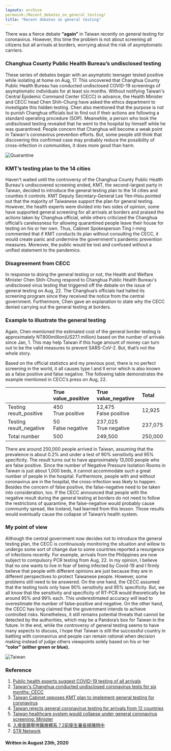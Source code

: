 ```yaml
---
layouts: archive
permaink:/Recent_debates_on_general_testing/
title: "Recent debates on general testing"
---
```

There was a fierce debate **“again”** in Taiwan recently on general testing for coronavirus. However, this time the problem is not about screening all citizens but all arrivals at borders, worrying about the risk of asymptomatic carriers.

### Changhua County Public Health Bureau’s undisclosed testing
These series of debates began with an asymptotic teenager tested positive while 
isolating at home on Aug, 17. This uncovered that Changhua County Public Health Bureau has conducted undisclosed COVID-19 screenings of asymptomatic individuals for at least six months. Without notifying Taiwan's Central Epidemic Command Center (CECC) in advance, the Health Minister and CECC head Chen Shih-Chung have asked the ethics department to investigate this hidden testing. Chen also mentioned that the purpose is not to punish Changhua officials but to find out if their actions are following a standard operating procedure (SOP). Meanwhile, a person who took the undisclosed testing revealed that he went to the hospital by himself while he was quarantined. People concern that Changhua will become a weak point in Taiwan's coronavirus prevention efforts. 
But, some people still think that discovering this confirmed case may probably reduce the possibility of cross-infection in communities, it does more good than harm.

![Quarantine]( https://media.giphy.com/media/eKJ6L7hxdN1DYVKLkK/giphy.gif)

### KMT’s testing plan to the 14 cities
Haven't waited until the controversy of the Changhua County Public Health Bureau's undiscovered screening ended, KMT, the second-largest party in Taiwan, decided to introduce the general testing plan to the 14 cities and counties it controls. KMT Deputy Secretary-General Lee Yen-Hsiu pointed out that the majority of Taiwanese support the plan for general testing. However, the health experts were divided into two sides of opinion, some have supported general screening for all arrivals at borders and praised the actions taken by Changhua official, while others criticized the Changhua official’s carelessness for allowing quarantined people leave their house for testing on his or her own. Thus, Cabinet Spokesperson Ting I-ming commented that if KMT conducts its plan without consulting the CECC, it would create panic and undermine the government's pandemic prevention measures. Moreover, the public would be lost and confused without a unified statement to the pandemics.

### Disagreement from CECC
In response to doing the general testing or not, the Health and Welfare Minister Chen Shih-Chung respond to Changhua Public Health Bureau's undisclosed virus testing that triggered off the debate on the issue of general testing on Aug, 22. The Changhua’s officials had halted its screening program since they received the notice from the central government. Furthermore, Chen gave an explanation to state why the CECC denied carrying out the general testing at borders.

### Example to illustrate the general testing
Again, Chen mentioned the estimated cost of the general border testing is approximately NT$800 million (US$27.1 million) based on the number of arrivals since Jan, 1. This may help Taiwan if this huge amount of money can turn out to be the valid measures to prevent SARS-CoV-2. But, that’s not the whole story. 

Based on the official statistics and my previous post, there is no perfect screening in the world, it all causes type I and II error which is also known as a false positive and false negative. The following table demonstrates the example mentioned in CECC’s press on Aug, 22.

|  |True value_positive | True value_negative | Total|
| :----------------------------- | :------------ | :------------ |:------- |
| Testing result_positive | 450 <br /> True positive | 12,475 <br /> False positive | 12,925 | 
| Testing result_negative | 50 <br /> False negative | 237,025 <br /> True negative | 237,075 |
| Total number| 500 | 249,500 | 250,000| 

There are around 250,000 people arrived in Taiwan, assuming that the prevalence is about 0.2% and under a test of 90% sensitivity and 95% specificity. The result turns out to have approximately 13,000 people who are false positive. Since the number of Negative Pressure Isolation Rooms in Taiwan is just about 1,000 beds, it cannot accommodate such a great number of people in the hospital. Furthermore, people with and without coronavirus are in the hospital, the cross-infection was likely to happen. 
Besides the concern of false positive, the false-negative need to be taken into consideration, too. If the CECC announced that people with the negative result during the general testing at borders do not need to follow the restrictions of quarantine, the false-negative would probably cause community spread, like Iceland, had learned from this lesson.
Those results would eventually cause the collapse of Taiwan’s health system.

### My point of view
Although the central government now decides not to introduce the general testing plan, the CECC is continuously monitoring the situation and willow to undergo some sort of change due to some countries reported a resurgence of infections recently. For example, arrivals from the Philippines are now subject to compulsory PCR testing from Aug, 22. In my opinion, I believe that no one wants to live in fear of being infected by Covid-19 and I firmly believe that people with different opinions are just because they are in different perspectives to protect Taiwanese people. However, some problems still need to be answered. On the one hand, the CECC assumed that the testing tools only have 90% sensitivity and 95% specificity. But, we all know that the sensitivity and specificity of RT-PCR would theoretically be around 95% and 99% each. This underestimated accuracy will lead to overestimate the number of false-positive and negative. On the other hand, the CECC has long claimed that the government intends to achieve controlled risks. Nonetheless, it still remains potential threats that cannot be detected by the authorities, which may be a Pandora’s box for Taiwan in the future.
In the end, while the controversy of general testing seems to have many aspects to discuss, I hope that Taiwan is still the successful country in battling with coronavirus and people can remain rational when decision making instead of judge others viewpoints solely based on his or her **“color” (either green or blue).**

![Taiwan](https://media.giphy.com/media/Uqf2XQRtBnOxzv4gYm/giphy.gif)

### Reference
1. [Public health experts suggest COVID-19 testing of all arrivals]( https://focustaiwan.tw/society/202006290013)
2. [Taiwan's Changhua conducted undisclosed coronavirus tests for six months: CECC]( https://www.taiwannews.com.tw/en/news/3991295)
3. [Taiwan Cabinet opposes KMT plan to implement general testing for coronavirus]( https://www.taiwannews.com.tw/en/news/3992775)
4. [Taiwan rejects general coronavirus testing for arrivals from 12 countries]( https://www.taiwannews.com.tw/en/news/3991369)
5. [Taiwan healthcare system would collapse under general coronavirus screening: Minister]( https://www.taiwannews.com.tw/en/news/3992897) 
6. [入境普篩壓垮醫療體系？2前衛生署長槓陳時中]( https://www.google.com.tw/amp/s/udn.com/news/amp/story/121594/4803097)
7. [STR Network](https://giphy.com/STRnetwork)

#### Written in August 23th, 2020
